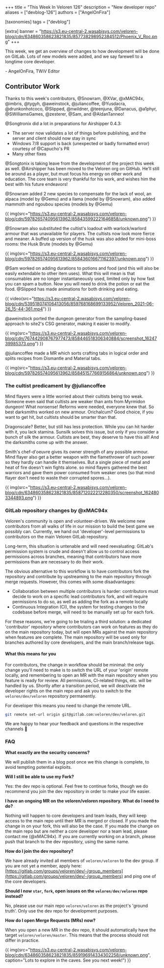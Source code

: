 +++
title = "This Week In Veloren 126"
description = "New developer repo"
aliases = ["devblog-126"]
authors = ["AngelOnFira"]

[taxonomies]
tags = ["devblog"]

[extra]
banner = "https://s3.eu-central-2.wasabisys.com/veloren-blog/cdn/634860358623821835/857738298952384512/Phoenix_V_Roc.png"
+++

This week, we get an overview of changes to how development will be done on
GitLab. Lots of new models were added, and we say farewell to a longtime core
developer.

\- AngelOnFira, TWiV Editor

## Contributor Work

Thanks to this week's contributors, @Snowram, @XVar, @xMAC94x, @imbris, @tygyh,
@aweinstock, @juliancoffee, @Yusdacra, @drunkonhotcoco, @Slipped, @nwildner,
@teenjuna, @Danacus, @a1phyr, @SWilliamsGames, @zesterer, @Sam, and
@AldanTanneo!

@Songtronix did a lot in preparations for Airshipper 0.4.3:

- The server now validates a lot of things before publishing, and the server and
  client should now stay in sync
- Windows 7/8 support is back (unexpected or badly formatted error) courtesy of
  @Capucho's PR
- Many other fixes

@Songtonix is taking leave from the development of the project this week as
well. @Airshipper has been moved to the Veloren org on GitHub. He'll still be
around as a player, but must focus his energy on other work and education. The
core team is very thankful for his work, and wishes him the best with his future
endeavors!

@Snowram added 2 new species to compensate for the lack of wool, an alpaca
(model by @Gemu) and a llama (model by @Snowram), also added mammoth and ngoubou
species (models by @Gemu)

{{
  img(src="https://s3.eu-central-2.wasabisys.com/veloren-blog/cdn/597826574095613962/858435992221646858/unknown.png")
}}

@Snowram also substituted the cultist's loadout with warlock/warlord armour that
was unavailable for players. The cultists now look more fierce and meaner. A
buffed up version of the husk was also added for mini-boss rooms: the Husk Brute
(models by @Gemu)

{{
  img(src="https://s3.eu-central-2.wasabisys.com/veloren-blog/cdn/597826574095613962/858436016671162397/unknown.png")
}}

@Sam worked on adding durations to potions and food (and this will also be
easily extendable to other item uses). What this will mean is that consumables
are no longer instantaneously used, limited only by how fast you can spam a
button. Now you will need to drink the potion or eat the food. @Slipped has made
animations for both drinking and eating.

{{
  video(src="https://s3.eu-central-2.wasabisys.com/veloren-blog/cdn/539518074106413056/859768168699133952/Veloren_2021-06-26_15-44-361.mp4")
}}

@aweinstock ported the dungeon generator from the sampling-based approach to
site2's CSG generator, making it easier to modify.

{{
  img(src="https://s3.eu-central-2.wasabisys.com/veloren-blog/cdn/767442908767977473/858446518306340884/screenshot_1624739985373.png")
}}

@juliancoffee made a MR which sorts crafting tabs in logical order and splits
recipes from Dismantle and Material tabs.

{{
  img(src="https://s3.eu-central-2.wasabisys.com/veloren-blog/cdn/597826574095613962/858451577669156864/unknown.png")
}}

### The cultist predicament by @juliancoffee

Mind flayers were a little worried about their cultists being too weak. Someone
even said that cultists are weaker than ants from Myrmidon dungeon! What
nonsense! Reforms were needed, everyone knew that. So best darksmiths worked on
new armour. Orichalcum? Good choice, if you want to get hit, but cultists should
be smarter than that.

Dragonscale? Better, but still has less protection. While you can hit harder
with it, you lack stamina. Sunsilk solves this issue, but only if you consider a
bunch of silk the armour. Cultists are best, they deserve to have this all! And
the darksmiths come up with the answer.

Smith's chef-d'oeuvre gives its owner strength of any possible armour.
Mind flayer also get a better weapon with the flamethrower of such power so they
hardly can handle it themselves. But a single piece of metal and heat of fire
doesn't win fights alone. so mind flayers gathered the best warriors and gave
them power consumed from weaker ones (so that mind flayer don't need to waste
their corrupted spores...).

{{
  img(src="https://s3.eu-central-2.wasabisys.com/veloren-blog/cdn/634860358623821835/858712022212280350/screenshot_1624803344893.png")
}}

### GitLab repository changes by @xMAC94x

Veloren's community is open and volunteer-driven. We welcome new contributors
from all walks of life in our mission to build the best game we possibly can.
Currently, we hand out 'developer'-level permissions to contributors on the main
Veloren GitLab repository.

Long-term, this situation is untenable and will need reevaluating: GitLab's
permission system is crude and doesn't allow us to control access permissions
across branches, meaning that contributors have more permissions than are
necessary to do their work.

The obvious alternative to this workflow is to have contributors fork the
repository and contribute by upstreaming to the main repository through merge
requests. However, this comes with some disadvantages:

- Collaboration between multiple contributors is harder: contributors must
  decide to work on a specific lead contributors fork, and will require
  permissions to do so, as well as adding the fork as a remote locally
- Continuous Integration (CI), the system for testing changes to the codebase
  before merge, will need to be manually set up for each fork.

For these reasons, we're going to be trialing a third solution: a dedicated
'contributor' repository where contributors can work on features as they do on
the main repository today, but will open MRs against the main repository when
features are complete. The main repository will be used only for branches
authored by core developers, and the main branch/release tags.

#### What this means for you

For contributors, the change in workflow should be minimal: the only change
you'll need to make is to switch the URL of your 'origin' remote locally, and
remembering to open an MR with the main repository when you feature is ready for
review. All permissions, CI-related things, etc. will be handled by us. Shortly
after a transition period, we will deactivate the developer rights on the main
repo and ask you to switch to the `veloren/dev/veloren` repository permanently.

For developer this means you need to change the remote URL.

```bash
git remote set-url origin git@gitlab.com:veloren/dev/veloren.git
```

We are happy to hear your feedback and questions in the respective channels 🙂

### FAQ

**What exactly are the security concerns?**

We will publish them in a blog post once we this change is complete, to avoid
tempting potential exploits.

**Will I still be able to use my Fork?**

Yes: the dev repo is optional. Feel free to continue forks, though we do
recommend you join the dev repository in order to make your life easier.

**I have an ongoing MR on the veloren/veloren repository. What do I need to
do?**

Nothing will happen to core developers and team leads, they will keep access to
the main repo until their MR is merged or closed. If you made the change in on
your fork, this will also be the case. If you made the change on the main repo
but are neither a core developer nor a team lead, please contact me (@xMAC94x).
If you are currently working on a branch, please push that branch to the dev
repository, using the same name.

**How do I join the dev repository?**

We have already invited all members of `veloren/veloren` to the dev group. If
you are not yet a member, apply here:
[https://gitlab.com/groups/veloren/dev/-/group_members](https://gitlab.com/groups/veloren/dev/-/group_members) and ping one of the core developers.

**Should I now `star`, `fork`, open issues on the `veloren/dev/veloren` repo
instead?**

No, please use our main repo `veloren/veloren` as the project's 'ground truth'.
Only use the dev repo for development purposes.

**How do I open Merge Requests (MRs) now?**

When you open a new MR in the dev repo, it should automatically have the target
`veloren/veloren/master`. This means that the process should not differ in
practice.

{{
  img(src="https://s3.eu-central-2.wasabisys.com/veloren-blog/cdn/634860358623821835/859196914334302258/unknown.png",
  caption="Lots to explore in the caves. See you next week!")
}}
